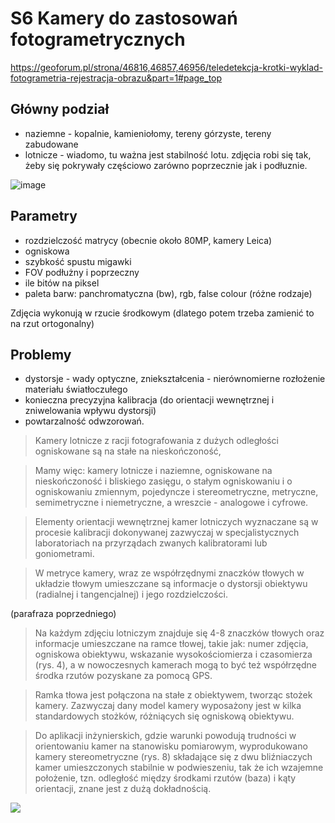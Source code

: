 # S6 Kamery do zastosowań fotogrametrycznych
https://geoforum.pl/strona/46816,46857,46956/teledetekcja-krotki-wyklad-fotogrametria-rejestracja-obrazu&part=1#page_top

## Główny podział
- naziemne - kopalnie, kamieniołomy, tereny górzyste, tereny zabudowane
- lotnicze - wiadomo, tu ważna jest stabilność lotu. zdjęcia robi się tak, żeby się pokrywały częściowo zarówno poprzecznie jak i podłuznie.

![image](https://user-images.githubusercontent.com/12485656/69094203-391bb500-0a50-11ea-8de4-9e0e75d61b1c.png)

## Parametry
- rozdzielczość matrycy (obecnie około 80MP, kamery Leica)
- ogniskowa
- szybkość spustu migawki
- FOV podłużny i poprzeczny
- ile bitów na piksel
- paleta barw: panchromatyczna (bw), rgb, false colour (różne rodzaje)

Zdjęcia wykonują w rzucie środkowym (dlatego potem trzeba zamienić to na rzut ortogonalny)

## Problemy
- dystorsje - wady optyczne, zniekształcenia - nierównomierne rozłożenie materiału światłoczułego
- konieczna precyzyjna kalibracja (do orientacji wewnętrznej i zniwelowania wpływu dystorsji)
- powtarzalność odwzorowań.


> Kamery lotnicze z racji fotografowania z dużych odległości ogniskowane są na stałe na nieskończoność, 

> Mamy więc: kamery lotnicze i naziemne, ogniskowane na nieskończoność i bliskiego zasięgu, o stałym ogniskowaniu i o ogniskowaniu zmiennym, pojedyncze i stereometryczne, metryczne, semimetryczne i niemetryczne, a wreszcie - analogowe i cyfrowe.

> Elementy orientacji wewnętrznej kamer lotniczych wyznaczane są w procesie kalibracji dokonywanej zazwyczaj w specjalistycznych laboratoriach na przyrządach zwanych kalibratorami lub goniometrami. 

> W metryce kamery, wraz ze współrzędnymi znaczków tłowych w układzie tłowym umieszczane są informacje o dystorsji obiektywu (radialnej i tangencjalnej) i jego rozdzielczości.

(parafraza poprzedniego)
> Na każdym zdjęciu lotniczym znajduje się 4-8 znaczków tłowych oraz informacje umieszczane na ramce tłowej, takie jak: numer zdjęcia, ogniskowa obiektywu, wskazanie wysokościomierza i czasomierza (rys. 4), a w nowoczesnych kamerach mogą to być też współrzędne środka rzutów pozyskane za pomocą GPS.

> Ramka tłowa jest połączona na stałe z obiektywem, tworząc stożek kamery. Zazwyczaj dany model kamery wyposażony jest w kilka standardowych stożków, różniących się ogniskową obiektywu. 

> Do aplikacji inżynierskich, gdzie warunki powodują trudności w orientowaniu kamer na stanowisku pomiarowym, wyprodukowano kamery stereometryczne (rys. 8) składające się z dwu bliźniaczych kamer umieszczonych stabilnie w podwieszeniu, tak że ich wzajemne położenie, tzn. odległość między środkami rzutów (baza) i kąty orientacji, znane jest z dużą dokładnością.

![ ](https://geoforum.pl/upload/w6_rys8.jpg)
